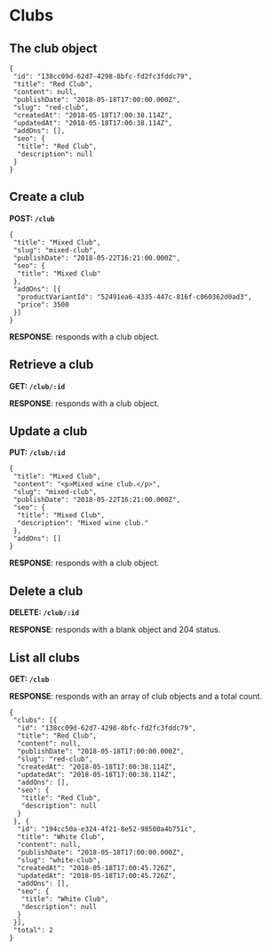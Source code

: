 # Clubs

## The club object

```
{
 "id": "138cc09d-62d7-4298-8bfc-fd2fc3fddc79",
 "title": "Red Club",
 "content": null,
 "publishDate": "2018-05-18T17:00:00.000Z",
 "slug": "red-club",
 "createdAt": "2018-05-18T17:00:38.114Z",
 "updatedAt": "2018-05-18T17:00:38.114Z",
 "addOns": [],
 "seo": {
  "title": "Red Club",
  "description": null
 }
}
```

## Create a club

**POST: `/club`**

```
{
 "title": "Mixed Club",
 "slug": "mixed-club",
 "publishDate": "2018-05-22T16:21:00.000Z",
 "seo": {
  "title": "Mixed Club"
 },
 "addOns": [{
  "productVariantId": "52491ea6-4335-447c-816f-c060362d0ad3",
  "price": 3500
 }]
}
```

**RESPONSE**: responds with a club object.

## Retrieve a club

**GET: `/club/:id`**

**RESPONSE**: responds with a club object.

## Update a club

**PUT: `/club/:id`**

```
{
 "title": "Mixed Club",
 "content": "<p>Mixed wine club.</p>",
 "slug": "mixed-club",
 "publishDate": "2018-05-22T16:21:00.000Z",
 "seo": {
  "title": "Mixed Club",
  "description": "Mixed wine club."
 },
 "addOns": []
}
```

**RESPONSE**: responds with a club object.

## Delete a club

**DELETE: `/club/:id`**

**RESPONSE**: responds with a blank object and 204 status.

## List all clubs

**GET: `/club`**

**RESPONSE**: responds with an array of club objects and a total count.

```
{
 "clubs": [{
  "id": "138cc09d-62d7-4298-8bfc-fd2fc3fddc79",
  "title": "Red Club",
  "content": null,
  "publishDate": "2018-05-18T17:00:00.000Z",
  "slug": "red-club",
  "createdAt": "2018-05-18T17:00:38.114Z",
  "updatedAt": "2018-05-18T17:00:38.114Z",
  "addOns": [],
  "seo": {
   "title": "Red Club",
   "description": null
  }
 }, {
  "id": "194cc50a-e324-4f21-8e52-98500a4b751c",
  "title": "White Club",
  "content": null,
  "publishDate": "2018-05-18T17:00:00.000Z",
  "slug": "white-club",
  "createdAt": "2018-05-18T17:00:45.726Z",
  "updatedAt": "2018-05-18T17:00:45.726Z",
  "addOns": [],
  "seo": {
   "title": "White Club",
   "description": null
  }
 }],
 "total": 2
}
```


